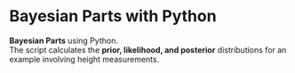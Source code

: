 # Bayesian Parts with Python  

**Bayesian Parts** using Python.  
The script calculates the **prior, likelihood, and posterior** distributions for an example involving height measurements. 
